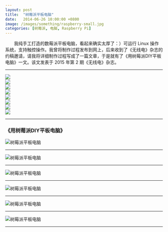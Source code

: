 ```yaml
---
layout: post
title:  "树莓派平板电脑"
date:   2014-06-26 10:00:00 +0800
image: /images/something/raspberry-small.jpg
categories: [树莓派, 电脑, Raspberry Pi]
---
```


　　我纯手工打造的数莓派平板电脑，看起来确实太厚了：）可运行 Linux 操作系统，支持触控操作。我曾将制作过程发布到网上，后来收到了《无线电》杂志的约稿邀请，请我将详细制作过程写成了一篇文章，于是就有了《用树莓派DIY平板电脑》一文。该文发表于 2015 年第 2 期《无线电》杂志。

------

<div class="row">
    <div class="col-md-6">
        <a href="{{site.baseurl}}/images/something/raspberry-6.jpg" target="_blank">
            <img class="thumbnail" src="{{site.baseurl}}/images/something/raspberry-6.jpg">
        </a>
    </div>
    <div class="col-md-6">
        <a href="{{site.baseurl}}/images/something/raspberry-2.jpg" target="_blank">
            <img class="thumbnail" src="{{site.baseurl}}/images/something/raspberry-2.jpg">
        </a>
    </div>
</div>
<div class="row">
    <div class="col-md-6">
        <a href="{{site.baseurl}}/images/something/raspberry-5.jpg" target="_blank">
            <img class="thumbnail" src="{{site.baseurl}}/images/something/raspberry-5.jpg">
        </a>
    </div>
    <div class="col-md-6">
        <a href="{{site.baseurl}}/images/something/raspberry-1.jpg" target="_blank">
            <img class="thumbnail" src="{{site.baseurl}}/images/something/raspberry-1.jpg">
        </a>
    </div>
</div>

<div class="row">
    <div class="col-md-6">
        <a href="{{site.baseurl}}/images/something/raspberry-3.jpg" target="_blank">
            <img class="thumbnail" src="{{site.baseurl}}/images/something/raspberry-3.jpg">
        </a>
    </div>
    <div class="col-md-6">
        <a href="{{site.baseurl}}/images/something/raspberry-4.jpg" target="_blank">
            <img class="thumbnail" src="{{site.baseurl}}/images/something/raspberry-4.jpg">
        </a>
    </div>
</div>
<div class="row">
    <div class="col-md-6">
        <a href="{{site.baseurl}}/images/something/raspberry-7.jpg" target="_blank">
            <img class="thumbnail" src="{{site.baseurl}}/images/something/raspberry-7.jpg">
        </a>
    </div>
    <div class="col-md-6">
        <a href="{{site.baseurl}}/images/something/raspberry-8.jpg" target="_blank">
            <img class="thumbnail" src="{{site.baseurl}}/images/something/raspberry-8.jpg">
        </a>
    </div>
</div>

------

<h3>《用树莓派DIY平板电脑》</h3>

![树莓派平板电脑]({{site.baseurl}}/images/something/用树莓派DIY平板电脑-0.jpg)

------

![树莓派平板电脑]({{site.baseurl}}/images/something/用树莓派DIY平板电脑-1.jpg)

------

![树莓派平板电脑]({{site.baseurl}}/images/something/用树莓派DIY平板电脑-2.jpg)

------

![树莓派平板电脑]({{site.baseurl}}/images/something/用树莓派DIY平板电脑-3.jpg)

------

![树莓派平板电脑]({{site.baseurl}}/images/something/用树莓派DIY平板电脑-4.jpg)

------

![树莓派平板电脑]({{site.baseurl}}/images/something/用树莓派DIY平板电脑-5.jpg)

------